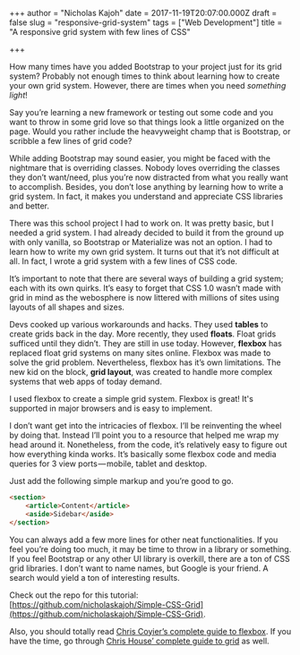 +++
author = "Nicholas Kajoh"
date = 2017-11-19T20:07:00.000Z
draft = false
slug = "responsive-grid-system"
tags = ["Web Development"]
title = "A responsive grid system with few lines of CSS"

+++


How many times have you added Bootstrap to your project just for its grid system? Probably not enough times to think about learning how to create your own grid system. However, there are times when you need _something light_!

Say you’re learning a new framework or testing out some code and you want to throw in some grid love so that things look a little organized on the page. Would you rather include the heavyweight champ that is Bootstrap, or scribble a few lines of grid code?

While adding Bootstrap may sound easier, you might be faced with the nightmare that is overriding classes. Nobody loves overriding the classes they don’t want/need, plus you’re now distracted from what you really want to accomplish. Besides, you don’t lose anything by learning how to write a grid system. In fact, it makes you understand and appreciate CSS libraries and better.

There was this school project I had to work on. It was pretty basic, but I needed a grid system. I had already decided to build it from the ground up with only vanilla, so Bootstrap or Materialize was not an option. I had to learn how to write my own grid system. It turns out that it’s not difficult at all. In fact, I wrote a grid system with a few lines of CSS code.

It’s important to note that there are several ways of building a grid system; each with its own quirks. It’s easy to forget that CSS 1.0 wasn’t made with grid in mind as the webosphere is now littered with millions of sites using layouts of all shapes and sizes.

Devs cooked up various workarounds and hacks. They used __tables__ to create grids back in the day. More recently, they used __floats__. Float grids sufficed until they didn’t. They are still in use today. However, __flexbox__ has replaced float grid systems on many sites online. Flexbox was made to solve the grid problem. Nevertheless, flexbox has it’s own limitations. The new kid on the block, __grid layout__, was created to handle more complex systems that web apps of today demand.

I used flexbox to create a simple grid system. Flexbox is great! It's supported in major browsers and is easy to implement.

<script src="https://gist.github.com/nicholaskajoh/35702b2e0791c4329e80cde9d0d3e9ba.js"></script>

I don’t want get into the intricacies of flexbox. I’ll be reinventing the wheel by doing that. Instead I’ll point you to a resource that helped me wrap my head around it. Nonetheless, from the code, it’s relatively easy to figure out how everything kinda works. It’s basically some flexbox code and media queries for 3 view ports — mobile, tablet and desktop.

Just add the following simple markup and you’re good to go.

```html
<section>
    <article>Content</article>
    <aside>Sidebar</aside>
</section>
```

You can always add a few more lines for other neat functionalities. If you feel you’re doing too much, it may be time to throw in a library or something. If you feel Bootstrap or any other UI library is overkill, there are a ton of CSS grid libraries. I don’t want to name names, but Google is your friend. A search would yield a ton of interesting results.

Check out the repo for this tutorial: [https://github.com/nicholaskajoh/Simple-CSS-Grid](https://github.com/nicholaskajoh/Simple-CSS-Grid).

Also, you should totally read [Chris Coyier’s complete guide to flexbox](https://css-tricks.com/snippets/css/a-guide-to-flexbox/). If you have the time, go through [Chris House’ complete guide to grid](https://css-tricks.com/snippets/css/complete-guide-grid/) as well.